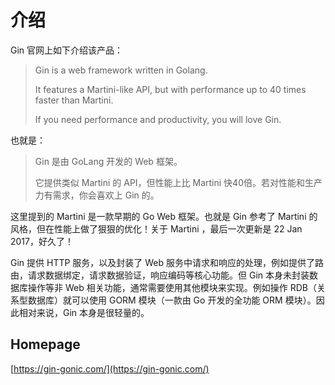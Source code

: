 # 介绍

Gin 官网上如下介绍该产品：

> Gin is a web framework written in Golang.
>
> It features a Martini-like API, but with performance up to 40 times faster than Martini.
>
> If you need performance and productivity, you will love Gin.
>

也就是：

> Gin 是由 GoLang 开发的 Web 框架。
>
> 它提供类似 Martini 的 API，但性能上比 Martini 快40倍。若对性能和生产力有需求，你会喜欢上 Gin 的。

这里提到的 Martini 是一款早期的 Go Web 框架。也就是 Gin 参考了 Martini 的风格，但在性能上做了狠狠的优化！关于 Martini ，最后一次更新是 22 Jan 2017，好久了！

Gin 提供 HTTP 服务，以及封装了 Web 服务中请求和响应的处理，例如提供了路由，请求数据绑定，请求数据验证，响应编码等核心功能。但 Gin 本身未封装数据库操作等非 Web 相关功能，通常需要使用其他模块来实现。例如操作 RDB（关系型数据库）就可以使用 GORM 模块（一款由 Go 开发的全功能 ORM 模块）。因此相对来说，Gin 本身是很轻量的。

## Homepage

[https://gin-gonic.com/](https://gin-gonic.com/)

